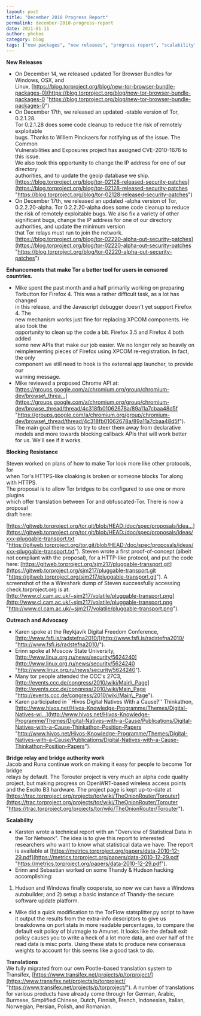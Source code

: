 ```yaml
---
layout: post
title: "December 2010 Progress Report"
permalink: december-2010-progress-report
date: 2011-01-11
author: phobos
category: blog
tags: ["new packages", "new releases", "progress report", "scalability"]
---
```


 **New Releases**

- On December 14, we released updated Tor Browser Bundles for Windows, OSX, and  
Linux, [https://blog.torproject.org/blog/new-tor-browser-bundle-packages-0](https://blog.torproject.org/blog/new-tor-browser-bundle-packages-0 "https://blog.torproject.org/blog/new-tor-browser-bundle-packages-0")
- On December 17th, we released an updated -stable version of Tor, 0.2.1.28.  
Tor 0.2.1.28 does some code cleanup to reduce the risk of remotely exploitable  
bugs. Thanks to Willem Pinckaers for notifying us of the issue. The Common  
Vulnerabilities and Exposures project has assigned CVE-2010-1676 to this issue.  
We also took this opportunity to change the IP address for one of our directory  
authorities, and to update the geoip database we ship.  
 [https://blog.torproject.org/blog/tor-02128-released-security-patches](https://blog.torproject.org/blog/tor-02128-released-security-patches "https://blog.torproject.org/blog/tor-02128-released-security-patches")
- On December 17th, we released an updated -alpha version of Tor,  
0.2.2.20-alpha. Tor 0.2.2.20-alpha does some code cleanup to reduce the risk of remotely exploitable bugs. We also fix a variety of other significant bugs, change the IP address for one of our directory authorities, and update the minimum version  
that Tor relays must run to join the network. [https://blog.torproject.org/blog/tor-02220-alpha-out-security-patches](https://blog.torproject.org/blog/tor-02220-alpha-out-security-patches "https://blog.torproject.org/blog/tor-02220-alpha-out-security-patches")

**Enhancements that make Tor a better tool for users in censored  
countries.**

- Mike spent the past month and a half primarily working on preparing  
Torbutton for Firefox 4. This was a rather difficult task, as a lot has changed  
in this release, and the Javascript debugger doesn't yet support Firefox 4. The  
new mechanism works just fine for replacing XPCOM components. He also took the  
opportunity to clean up the code a bit. Firefox 3.5 and Firefox 4 both added  
some new APIs that make our job easier. We no longer rely so heavily on  
reimplementing pieces of Firefox using XPCOM re-registration. In fact, the only  
component we still need to hook is the external app launcher, to provide our  
warning message.
- Mike reviewed a proposed Chrome API at: [https://groups.google.com/a/chromium.org/group/chromium-dev/browse\_threa...](https://groups.google.com/a/chromium.org/group/chromium-dev/browse_thread/thread/4c318fb01062678a/89a11a7cbaa48d5f "https://groups.google.com/a/chromium.org/group/chromium-dev/browse\_thread/thread/4c318fb01062678a/89a11a7cbaa48d5f"). The main goal there was to try to steer them away from declarative models and more towards blocking callback APIs that will work better for us. We'll see if it works.

**Blocking Resistance**

Steven worked on plans of how to make Tor look more like other protocols, for  
when Tor's HTTPS-like cloaking is broken or someone blocks Tor along with HTTPS.  
The proposal is to allow Tor bridges to be configured to use one or more plugins  
which offer translation between Tor and obfuscated-Tor. There is now a proposal  
draft here:

[https://gitweb.torproject.org/tor.git/blob/HEAD:/doc/spec/proposals/idea...](https://gitweb.torproject.org/tor.git/blob/HEAD:/doc/spec/proposals/ideas/xxx-pluggable-transport.txt "https://gitweb.torproject.org/tor.git/blob/HEAD:/doc/spec/proposals/ideas/xxx-pluggable-transport.txt"). Steven wrote a first proof-of-concept (albeit not compliant with the proposal), for a HTTP-like protocol, and put the code here: [https://gitweb.torproject.org/sjm217/pluggable-transport.git](https://gitweb.torproject.org/sjm217/pluggable-transport.git "https://gitweb.torproject.org/sjm217/pluggable-transport.git"). A screenshot of the a Wireshark dump of Steven successfully accessing check.torproject.org is at: [http://www.cl.cam.ac.uk/~sjm217/volatile/pluggable-transport.png](http://www.cl.cam.ac.uk/~sjm217/volatile/pluggable-transport.png "http://www.cl.cam.ac.uk/~sjm217/volatile/pluggable-transport.png").

**Outreach and Advocacy**

- Karen spoke at the Reykjavík Digital Freedom Conference, [http://www.fsfi.is/radstefna2010/](http://www.fsfi.is/radstefna2010/ "http://www.fsfi.is/radstefna2010/").
- Erinn spoke at Moscow State University, [http://www.linux.org.ru/news/security/5624240](http://www.linux.org.ru/news/security/5624240 "http://www.linux.org.ru/news/security/5624240").
- Many tor people attended the CCC's 27C3,  
 [http://events.ccc.de/congress/2010/wiki/Main\_Page](http://events.ccc.de/congress/2010/wiki/Main_Page "http://events.ccc.de/congress/2010/wiki/Main\_Page").
- Karen participated in ``Hivos Digital Natives With a Cause?'' Thinkathon,  
 [http://www.hivos.net/Hivos-Knowledge-Programme/Themes/Digital-Natives-wi...](http://www.hivos.net/Hivos-Knowledge-Programme/Themes/Digital-Natives-with-a-Cause/Publications/Digital-Natives-with-a-Cause-Thinkathon-Position-Papers "http://www.hivos.net/Hivos-Knowledge-Programme/Themes/Digital-Natives-with-a-Cause/Publications/Digital-Natives-with-a-Cause-Thinkathon-Position-Papers").

**Bridge relay and bridge authority work**  
Jacob and Runa continue work on making it easy for people to become Tor bridge  
relays by default. The Torouter project is very much an alpha code quality project, but making progress on OpenWRT-based wireless access points and the Excito B3 hardware. The project page is kept up-to-date at [https://trac.torproject.org/projects/tor/wiki/TheOnionRouter/Torouter](https://trac.torproject.org/projects/tor/wiki/TheOnionRouter/Torouter "https://trac.torproject.org/projects/tor/wiki/TheOnionRouter/Torouter").

**Scalability**

- Karsten wrote a technical report with an "Overview of Statistical Data in the Tor Network". The idea is to give this report to interested researchers who want to know what statistical data we have. The report is available at [https://metrics.torproject.org/papers/data-2010-12-29.pdf](https://metrics.torproject.org/papers/data-2010-12-29.pdf "https://metrics.torproject.org/papers/data-2010-12-29.pdf").
- Erinn and Sebastian worked on some Thandy & Hudson hacking accomplishing:  
1) Hudson and Windows finally cooperate, so now we can have a Windows autobuilder; and 2) setup a basic instance of Thandy-the secure software update platform.
- Mike did a quick modification to the TorFlow statsplitter.py script to have it output the results from the extra-info descriptors to give us breakdowns on port stats in more readable percentages, to compare the default exit policy of blutmagie to Amunet. It looks like the default exit policy causes you to write a heck of a lot more data, and over half of the read data is misc ports. Using these stats to produce new consensus weights to account for this seems like a good task to do.

**Translations**  
We fully migrated from our own Pootle-based translation system to Transifex, [https://www.transifex.net/projects/p/torproject/](https://www.transifex.net/projects/p/torproject/ "https://www.transifex.net/projects/p/torproject/"). A number of translations for various products have already come through for German, Arabic, Burmese, Simplified Chinese, Dutch, Finnish, French, Indonesian, Italian, Norwegian, Persian, Polish, and Romanian.

